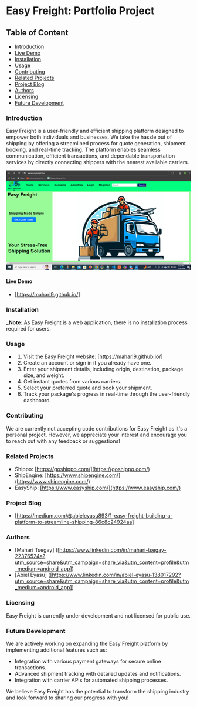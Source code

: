 # Easy Freight: Portfolio Project

## Table of Content
* [Introduction](#Introduction)
* [Live Demo](#Live-Demo)
* [Installation](#Installation)
* [Usage](#Usage)
* [Contributing](#Contributing)
* [ Related Projects](#Related-Projects)
* [Project Blog](#Project-Blog)
* [Authors](#Authors)
* [Licensing](#Licensing)
* [Future Development](#Future-Development)

### Introduction

Easy Freight is a user-friendly and efficient shipping platform designed to empower both individuals and businesses. We take the hassle out of shipping by offering a streamlined process for quote generation, shipment booking, and real-time tracking. The platform enables seamless communication, efficient transactions, and dependable transportation services by directly connecting shippers with the nearest available carriers.

![](https://github.com/mahari9/Portfolio_Project/blob/master/dynamic/static/images/EF.png)

#### Live Demo
* [https://mahari9.github.io/]

### Installation

**_Note:** As Easy Freight is a web application, there is no installation process required for users. 

### Usage

* 1. Visit the Easy Freight website: [https://mahari9.github.io/]
* 2. Create an account or sign in if you already have one.
* 3. Enter your shipment details, including origin, destination, package size, and weight.
* 4. Get instant quotes from various carriers.
* 5. Select your preferred quote and book your shipment.
* 6. Track your package's progress in real-time through the user-friendly dashboard.

### Contributing

We are currently not accepting code contributions for Easy Freight as it's a personal project. However, we appreciate your interest and encourage you to reach out with any feedback or suggestions!

### Related Projects

* Shippo: [https://goshippo.com/](https://goshippo.com/)
* ShipEngine: [https://www.shipengine.com/](https://www.shipengine.com/)
* EasyShip: [https://www.easyship.com/](https://www.easyship.com/)


### Project Blog 
* [https://medium.com/@abieleyasu893/1-easy-freight-building-a-platform-to-streamline-shipping-86c8c24924aa]

### Authors

* [Mahari Tsegay] ([https://www.linkedin.com/in/mahari-tsegay-22376524a?utm_source=share&utm_campaign=share_via&utm_content=profile&utm_medium=android_app])
* [Abiel Eyasu] ([https://www.linkedin.com/in/abiel-eyasu-138017292?utm_source=share&utm_campaign=share_via&utm_content=profile&utm_medium=android_app])


### Licensing

Easy Freight is currently under development and not licensed for public use. 

### Future Development

We are actively working on expanding the Easy Freight platform by implementing additional features such as:

* Integration with various payment gateways for secure online transactions.
* Advanced shipment tracking with detailed updates and notifications.
* Integration with carrier APIs for automated shipping processes.

We believe Easy Freight has the potential to transform the shipping industry and look forward to sharing our progress with you!


